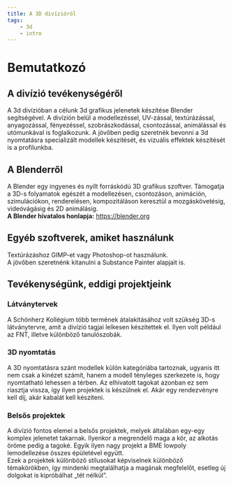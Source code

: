 ```yaml
---
title: A 3D divízióról
tags:
    - 3d
    - intro
---
```


# Bemutatkozó

## A divízió tevékenységéről

A 3d divízióban a célunk 3d grafikus jelenetek készítése Blender segítségével. A divízión belül a modellezéssel, UV-zással, textúrázással, anyagozással, fényezéssel, szobrászkodással, csontozással, animálással és utómunkával is foglalkozunk. A jövőben pedig szeretnék bevonni a 3d nyomtatásra specializált modellek készítését, és vizuális effektek készítését is a profilunkba.

## A Blenderről

A Blender egy ingyenes és nyílt forráskódú 3D grafikus szoftver. Támogatja a 3D-s folyamatok egészét a modellezésen, csontozáson, animáción, szimulációkon, renderelésen, kompozitáláson keresztül a mozgáskövetésig, videóvágásig és 2D animálásig.<br>
**A Blender hivatalos honlapja:** https://blender.org

## Egyéb szoftverek, amiket használunk

Textúrázáshoz GIMP-et vagy Photoshop-ot használunk.<br>
A jövőben szeretnénk kitanulni a Substance Painter alapjait is.

## Tevékenységünk, eddigi projektjeink

### Látványtervek

A Schönherz Kollégium több termének átalakításához volt szükség 3D-s látványtervre, amit a divízió tagjai lelkesen készítettek el. Ilyen volt például az FNT, illetve különböző tanulószobák.

### 3D nyomtatás

A 3D nyomtatásra szánt modellek külön kategóriába tartoznak, ugyanis itt nem csak a kinézet számít, hanem a modell tényleges szerkezete is, hogy nyomtatható lehessen a térben. Az elhivatott tagokat azonban ez sem riasztja vissza, így ilyen projektek is készülnek el. Akár egy rendezvényre kell díj, akár kabalát kell készíteni.

### Belsős projektek

A divízió fontos elemei a belsős projektek, melyek általában egy-egy komplex jelenetet takarnak. Ilyenkor a megrendelő maga a kör, az alkotás öröme pedig a tagoké. Egyik ilyen nagy projekt a BME lowpoly lemodellezése összes épületével együtt.<br>
Ezek a projektek különböző stílusokat képviselnek különböző témakörökben, így mindenki megtalálhatja a magának megfelelőt, esetleg új dolgokat is kipróbálhat „tét nélkül”.
